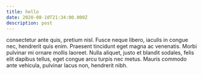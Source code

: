 ```yaml
---
title: hello
date: 2020-08-10T21:34:00.000Z
description: post
---
```

consectetur ante quis, pretium nisl. Fusce neque libero, iaculis in congue nec, hendrerit quis enim. Praesent tincidunt eget magna ac venenatis. Morbi pulvinar mi ornare mollis laoreet. Nulla aliquet, justo et blandit sodales, felis elit dapibus tellus, eget congue arcu turpis nec metus. Mauris commodo ante vehicula, pulvinar lacus non, hendrerit nibh. 